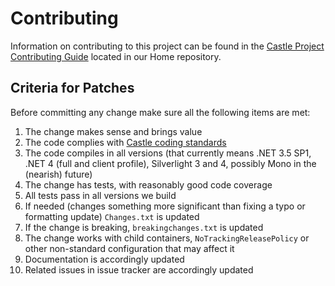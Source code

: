 # Contributing

Information on contributing to this project can be found in the [Castle Project Contributing Guide](https://github.com/castleproject/Home/blob/master/README.md) located in our Home repository.

## Criteria for Patches

Before committing any change make sure all the following items are met:

1. The change makes sense and brings value
1. The code complies with [Castle coding standards](https://github.com/castleproject/Home/blob/master/coding-standards.md)
1. The code compiles in all versions (that currently means .NET 3.5 SP1, .NET 4 (full and client profile), Silverlight 3 and 4, possibly Mono in the (nearish) future)
1. The change has tests, with reasonably good code coverage
1. All tests pass in all versions we build
1. If needed (changes something more significant than fixing a typo or formatting update) `Changes.txt` is updated
1. If the change is breaking, `breakingchanges.txt` is updated
1. The change works with child containers, `NoTrackingReleasePolicy` or other non-standard configuration that may affect it
1. Documentation is accordingly updated
1. Related issues in issue tracker are accordingly updated